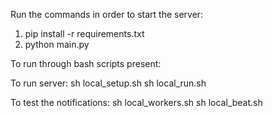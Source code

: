Run the commands in order to start the server:

1. pip install -r requirements.txt
2. python main.py


To run through bash scripts present:

To run server:
sh local_setup.sh
sh local_run.sh

To test the notifications:
sh local_workers.sh
sh local_beat.sh
